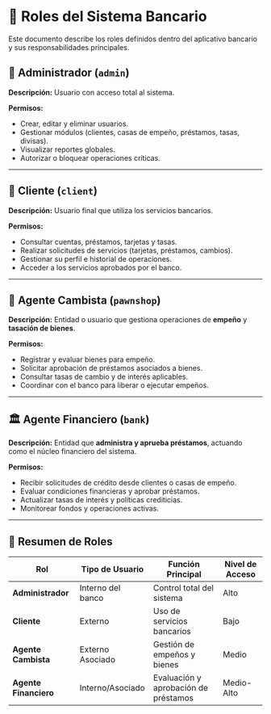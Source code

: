 # 🏦 Roles del Sistema Bancario

Este documento describe los roles definidos dentro del aplicativo bancario y sus responsabilidades principales.

## 👑 Administrador (`admin`)

**Descripción:**
Usuario con acceso total al sistema.

**Permisos:**

* Crear, editar y eliminar usuarios.
* Gestionar módulos (clientes, casas de empeño, préstamos, tasas, divisas).
* Visualizar reportes globales.
* Autorizar o bloquear operaciones críticas.

---

## 👤 Cliente (`client`)

**Descripción:**
Usuario final que utiliza los servicios bancarios.

**Permisos:**

* Consultar cuentas, préstamos, tarjetas y tasas.
* Realizar solicitudes de servicios (tarjetas, préstamos, cambios).
* Gestionar su perfil e historial de operaciones.
* Acceder a los servicios aprobados por el banco.

---

## 💱 Agente Cambista (`pawnshop`)

**Descripción:**
Entidad o usuario que gestiona operaciones de **empeño** y **tasación de bienes**.

**Permisos:**

* Registrar y evaluar bienes para empeño.
* Solicitar aprobación de préstamos asociados a bienes.
* Consultar tasas de cambio y de interés aplicables.
* Coordinar con el banco para liberar o ejecutar empeños.

---

## 🏛️ Agente Financiero (`bank`)

**Descripción:**
Entidad que **administra y aprueba préstamos**, actuando como el núcleo financiero del sistema.

**Permisos:**

* Recibir solicitudes de crédito desde clientes o casas de empeño.
* Evaluar condiciones financieras y aprobar préstamos.
* Actualizar tasas de interés y políticas crediticias.
* Monitorear fondos y operaciones activas.

---

## 📘 Resumen de Roles

| Rol                   | Tipo de Usuario   | Función Principal                    | Nivel de Acceso |
| --------------------- | ----------------- | ------------------------------------ | --------------- |
| **Administrador**     | Interno del banco | Control total del sistema            | Alto            |
| **Cliente**           | Externo           | Uso de servicios bancarios           | Bajo            |
| **Agente Cambista**   | Externo Asociado  | Gestión de empeños y bienes          | Medio           |
| **Agente Financiero** | Interno/Asociado  | Evaluación y aprobación de préstamos | Medio-Alto      |
